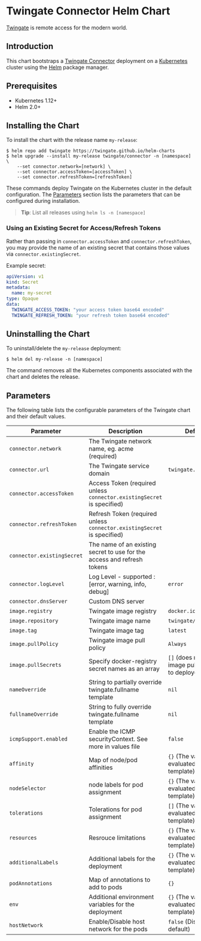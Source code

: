# Twingate Connector Helm Chart

[Twingate](https://www.twingate.com/) is remote access for the modern world.

## Introduction

This chart bootstraps a [Twingate Connector](https://hub.docker.com/r/twingate/connector) deployment on a [Kubernetes](http://kubernetes.io) cluster using the [Helm](https://helm.sh) package manager.

## Prerequisites

- Kubernetes 1.12+
- Helm 2.0+

## Installing the Chart

To install the chart with the release name `my-release`:

```shell
$ helm repo add twingate https://twingate.github.io/helm-charts
$ helm upgrade --install my-release twingate/connector -n [namespace] \
    --set connector.network=[network] \
    --set connector.accessToken=[accessToken] \
    --set connector.refreshToken=[refreshToken]
```

These commands deploy Twingate on the Kubernetes cluster in the default configuration. The [Parameters](#parameters) section lists the parameters that can be configured during installation.

> **Tip**: List all releases using `helm ls -n [namespace]`

### Using an Existing Secret for Access/Refresh Tokens

Rather than passing in `connector.accessToken` and `connector.refreshToken`, you may provide the name of an existing secret that contains those values via `connector.existingSecret`.

Example secret:

```yaml
apiVersion: v1
kind: Secret
metadata:
  name: my-secret
type: Opaque
data:
  TWINGATE_ACCESS_TOKEN: "your access token base64 encoded"
  TWINGATE_REFRESH_TOKEN: "your refresh token base64 encoded"
```

## Uninstalling the Chart

To uninstall/delete the `my-release` deployment:

```shell
$ helm del my-release -n [namespace]
```

The command removes all the Kubernetes components associated with the chart and deletes the release.

## Parameters

The following table lists the configurable parameters of the Twingate chart and their default values.

| Parameter                               | Description                                                                 | Default                                                 |
|-----------------------------------------|-----------------------------------------------------------------------------|---------------------------------------------------------|
| `connector.network`                     | The Twingate network name, eg. acme (required)                              |                                                         |
| `connector.url`                         | The Twingate service domain                                                 | `twingate.com`                                          |
| `connector.accessToken`                 | Access Token (required unless `connector.existingSecret` is specified)      |                                                         |
| `connector.refreshToken`                | Refresh Token (required unless `connector.existingSecret` is specified)     |                                                         |
| `connector.existingSecret`              | The name of an existing secret to use for the access and refresh tokens     |                                                         |
| `connector.logLevel`                    | Log Level - supported : [error, warning, info, debug]                       | `error`                                                 |
| `connector.dnsServer`                   | Custom DNS server                                                           |                                                         |
| `image.registry`                        | Twingate image registry                                                     | `docker.io`                                             |
| `image.repository`                      | Twingate image name                                                         | `twingate/connector`                                    |
| `image.tag`                             | Twingate image tag                                                          | `latest`                                                |
| `image.pullPolicy`                      | Twingate image pull policy                                                  | `Always`                                                |
| `image.pullSecrets`                     | Specify docker-registry secret names as an array                            | `[]` (does not add image pull secrets to deployed pods) |
| `nameOverride`                          | String to partially override twingate.fullname template                     | `nil`                                                   |
| `fullnameOverride`                      | String to fully override twingate.fullname template                         | `nil`                                                   |
| `icmpSupport.enabled`                   | Enable the ICMP securityContext. See more in values file                    | `false`                                                 |
| `affinity`                              | Map of node/pod affinities                                                  | `{}` (The value is evaluated as a template)             |
| `nodeSelector`                          | node labels for pod assignment                                              | `{}` (The value is evaluated as a template)             |
| `tolerations`                           | Tolerations for pod assignment                                              | `[]` (The value is evaluated as a template)             |
| `resources`                             | Resrouce limitations                                                        | `{}` (The value is evaluated as a template)             |
| `additionalLabels`                      | Additional labels for the deployment                                        | `{}` (The value is evaluated as a template)             |
| `podAnnotations`                        | Map of annotations to add to pods                                           | `{}`                                                    |
| `env`                                   | Additional environment variables for the deployment                         | `{}` (The value is evaluated as a template)             |
| `hostNetwork`                           | Enable/Disable host network for the pods                                    | `false` (Disabled by default)